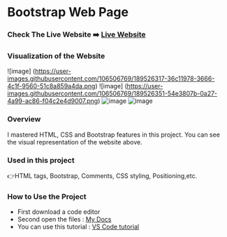 # Bootstrap Web Page


### Check The Live Website ➡️ [Live Website](https://skycooper.github.io/bootstrapWeb/)


### Visualization of the Website
![image] (https://user-images.githubusercontent.com/106506769/189526317-36c11978-3666-4c1f-9560-51c8a859a4da.png)
![image] (https://user-images.githubusercontent.com/106506769/189526351-54e3807b-0a27-4a99-ac86-f04c2e4d9007.png)
![image](https://user-images.githubusercontent.com/106506769/189526401-27a9e79e-a757-4af6-b463-8ced1bc34d39.png)
![image](https://user-images.githubusercontent.com/106506769/189526415-1331280f-ff16-47f8-a593-6c8733ce03fd.png)


### Overview
I mastered HTML, CSS and Bootstrap features in this project. You can see the visual representation of the website above.

### Used in this project
👉HTML tags, Bootstrap, Comments, CSS styling, Positioning,etc.

### How to Use the Project
+ First download a code editor
+ Second open the files : [My Docs](https://github.com/SkyCooper/bootstrapWeb)
+ You can use this tutorial : [VS Code tutorial](https://www.youtube.com/watch?v=fJEbVCrEMSE)

